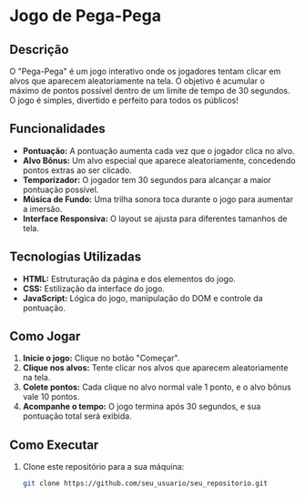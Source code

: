 # Jogo de Pega-Pega

## Descrição

O "Pega-Pega" é um jogo interativo onde os jogadores tentam clicar em alvos que aparecem aleatoriamente na tela. O objetivo é acumular o máximo de pontos possível dentro de um limite de tempo de 30 segundos. O jogo é simples, divertido e perfeito para todos os públicos!

## Funcionalidades

- **Pontuação:** A pontuação aumenta cada vez que o jogador clica no alvo.
- **Alvo Bônus:** Um alvo especial que aparece aleatoriamente, concedendo pontos extras ao ser clicado.
- **Temporizador:** O jogador tem 30 segundos para alcançar a maior pontuação possível.
- **Música de Fundo:** Uma trilha sonora toca durante o jogo para aumentar a imersão.
- **Interface Responsiva:** O layout se ajusta para diferentes tamanhos de tela.

## Tecnologias Utilizadas

- **HTML:** Estruturação da página e dos elementos do jogo.
- **CSS:** Estilização da interface do jogo.
- **JavaScript:** Lógica do jogo, manipulação do DOM e controle da pontuação.

## Como Jogar

1. **Inicie o jogo:** Clique no botão "Começar".
2. **Clique nos alvos:** Tente clicar nos alvos que aparecem aleatoriamente na tela.
3. **Colete pontos:** Cada clique no alvo normal vale 1 ponto, e o alvo bônus vale 10 pontos.
4. **Acompanhe o tempo:** O jogo termina após 30 segundos, e sua pontuação total será exibida.

## Como Executar

1. Clone este repositório para a sua máquina:
   ```bash
   git clone https://github.com/seu_usuario/seu_repositorio.git

